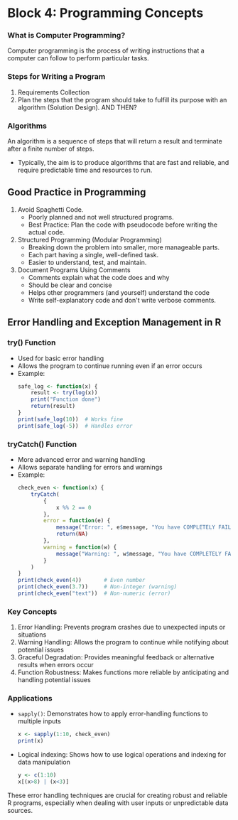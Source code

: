 # Block 4: Programming Concepts

### What is Computer Programming?
Computer programming is the process of writing instructions that a computer can follow to perform particular tasks.

### Steps for Writing a Program
1. Requirements Collection
2. Plan the steps that the program should take to fulfill its purpose with an algorithm (Solution Design).
AND THEN?

### Algorithms
An algorithm is a sequence of steps that will return a result and terminate after a finite number of steps.
- Typically, the aim is to produce algorithms that are fast and reliable, and require predictable time and resources to run.


## Good Practice in Programming
1. Avoid Spaghetti Code.
    - Poorly planned and not well structured programs.
    - Best Practice: Plan the code with pseudocode before writing the actual code.
2. Structured Programming (Modular Programming)
    - Breaking down the problem into smaller, more manageable parts.
    - Each part having a single, well-defined task.
    - Easier to understand, test, and maintain.
3. Document Programs Using Comments
    - Comments explain what the code does and why
    - Should be clear and concise
    - Helps other programmers (and yourself) understand the code
    - Write self-explanatory code and don't write verbose comments.

## Error Handling and Exception Management in R

### try() Function
- Used for basic error handling
- Allows the program to continue running even if an error occurs
- Example: 
  ```r
  safe_log <- function(x) {
      result <- try(log(x))
      print("Function done")
      return(result)
  }
  print(safe_log(10))  # Works fine
  print(safe_log(-5))  # Handles error
  ```

### tryCatch() Function
- More advanced error and warning handling
- Allows separate handling for errors and warnings
- Example:
  ```r
  check_even <- function(x) {
      tryCatch(
          {
              x %% 2 == 0
          },
          error = function(e) {
              message("Error: ", e$message, "You have COMPLETELY FAILED this question.")
              return(NA)
          },
          warning = function(w) {
              message("Warning: ", w$message, "You have COMPLETELY FAILED this question.")
          }
      )
  }
  print(check_even(4))       # Even number
  print(check_even(3.7))     # Non-integer (warning)
  print(check_even("text"))  # Non-numeric (error)
  ```

### Key Concepts
1. Error Handling: Prevents program crashes due to unexpected inputs or situations
2. Warning Handling: Allows the program to continue while notifying about potential issues
3. Graceful Degradation: Provides meaningful feedback or alternative results when errors occur
4. Function Robustness: Makes functions more reliable by anticipating and handling potential issues

### Applications
- `sapply()`: Demonstrates how to apply error-handling functions to multiple inputs
  ```r
  x <- sapply(1:10, check_even)
  print(x)
  ```
- Logical indexing: Shows how to use logical operations and indexing for data manipulation
  ```r
  y <- c(1:10)
  x[(x>8) | (x<3)]
  ```

These error handling techniques are crucial for creating robust and reliable R programs, especially when dealing with user inputs or unpredictable data sources.
